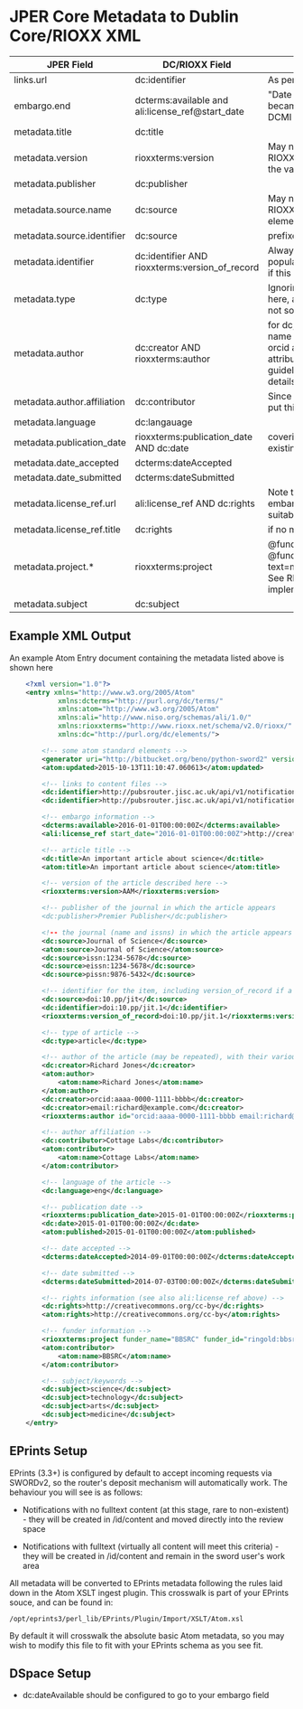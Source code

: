 # JPER Core Metadata to Dublin Core/RIOXX XML

| JPER Field | DC/RIOXX Field | Notes |
| ---------- | -------------- | ----- |
| links.url | dc:identifier | As per the recommended use by RIOXX |
| embargo.end | dcterms:available and ali:license_ref@start_date | "Date (often a range) that the resource became or will become available." from DCMI terms |
| metadata.title | dc:title | |
| metadata.version | rioxxterms:version | May not conform to required use by RIOXX because of unknown nature of the values supplied by publishers |
| metadata.publisher | dc:publisher | |
| metadata.source.name | dc:source | May not conform to required use by RIOXX because multiple dc:source elements may be present |
| metadata.source.identifier | dc:source | prefixed with appropriate namespace |
| metadata.identifier | dc:identifier AND rioxxterms:version_of_record | Always populate dc:identifier, and populate rioxxterms:version_of_record if this is a DOI (as a URL) |
| metadata.type | dc:type | Ignoring the RIOXX recommendation here, as the DC field is present, and is not so restrictive |
| metadata.author | dc:creator AND rioxxterms:author | for dc, use separate fields for creator name and any identifiers; for rioxx use orcid as id (as URL), and add other attributes as required.  See RIOXX guidelines during implenmentation for details. |
| metadata.author.affiliation | dc:contributor | Since there's nowhere else obvious to put this useful bit of information |
| metadata.language | dc:langauage | |
| metadata.publication_date | rioxxterms:publication_date AND dc:date | covering RIOXX and the more likely existing defaults in repositories |
| metadata.date_accepted | dcterms:dateAccepted | |
| metadata.date_submitted | dcterms:dateSubmitted | |
| metadata.license_ref.url | ali:license_ref AND dc:rights | Note that the @start_date should be embargo.end, but may also be any other suitable date from the metadata |
| metadata.license_ref.title | dc:rights | if no metadata.license_ref.url is present |
| metadata.project.* | rioxxterms:project | @funder_name=metadata.project.name, @funder_id=metadata.project.identifier, text=metadata.project.grant_number.  See RIOXX documentation for details in implementation |
| metadata.subject | dc:subject | |

## Example XML Output

An example Atom Entry document containing the metadata listed above is shown here

```xml
    <?xml version="1.0"?>
    <entry xmlns="http://www.w3.org/2005/Atom"
            xmlns:dcterms="http://purl.org/dc/terms/"
            xmlns:atom="http://www.w3.org/2005/Atom"
            xmlns:ali="http://www.niso.org/schemas/ali/1.0/"
            xmlns:rioxxterms="http://www.rioxx.net/schema/v2.0/rioxx/"
            xmlns:dc="http://purl.org/dc/elements/">

        <!-- some atom standard elements -->
        <generator uri="http://bitbucket.org/beno/python-sword2" version="0.1"/>
        <atom:updated>2015-10-13T11:10:47.060613</atom:updated>

        <!-- links to content files -->
        <dc:identifier>http://pubsrouter.jisc.ac.uk/api/v1/notification/1234567890/content</dc:identifier>
        <dc:identifier>http://pubsrouter.jisc.ac.uk/api/v1/notification/1234567890/content/SimpleZip</dc:identifier>

        <!-- embargo information -->
        <dcterms:available>2016-01-01T00:00:00Z</dcterms:available>
        <ali:license_ref start_date="2016-01-01T00:00:00Z">http://creativecommons.org/cc-by</ali:license_ref>

        <!-- article title -->
        <dc:title>An important article about science</dc:title>
        <atom:title>An important article about science</atom:title>

        <!-- version of the article described here -->
        <rioxxterms:version>AAM</rioxxterms:version>

        <!-- publisher of the journal in which the article appears
        <dc:publisher>Premier Publisher</dc:publisher>

        <!-- the journal (name and issns) in which the article appears -->
        <dc:source>Journal of Science</dc:source>
        <atom:source>Journal of Science</atom:source>
        <dc:source>issn:1234-5678</dc:source>
        <dc:source>eissn:1234-5678</dc:source>
        <dc:source>pissn:9876-5432</dc:source>

        <!-- identifier for the item, including version_of_record if a DOI -->
        <dc:source>doi:10.pp/jit</dc:source>
        <dc:identifier>doi:10.pp/jit.1</dc:identifier>
        <rioxxterms:version_of_record>doi:10.pp/jit.1</rioxxterms:version_of_record>

        <!-- type of article -->
        <dc:type>article</dc:type>

        <!-- author of the article (may be repeated), with their various properties -->
        <dc:creator>Richard Jones</dc:creator>
        <atom:author>
            <atom:name>Richard Jones</atom:name>
        </atom:author>
        <dc:creator>orcid:aaaa-0000-1111-bbbb</dc:creator>
        <dc:creator>email:richard@example.com</dc:creator>
        <rioxxterms:author id="orcid:aaaa-0000-1111-bbbb email:richard@example.com">Richard Jones</rioxxterms:author>

        <!-- author affiliation -->
        <dc:contributor>Cottage Labs</dc:contributor>
        <atom:contributor>
            <atom:name>Cottage Labs</atom:name>
        </atom:contributor>

        <!-- language of the article -->
        <dc:language>eng</dc:language>

        <!-- publication date -->
        <rioxxterms:publication_date>2015-01-01T00:00:00Z</rioxxterms:publication_date>
        <dc:date>2015-01-01T00:00:00Z</dc:date>
        <atom:published>2015-01-01T00:00:00Z</atom:published>

        <!-- date accepted -->
        <dcterms:dateAccepted>2014-09-01T00:00:00Z</dcterms:dateAccepted>

        <!-- date submitted -->
        <dcterms:dateSubmitted>2014-07-03T00:00:00Z</dcterms:dateSubmitted>

        <!-- rights information (see also ali:license_ref above) -->
        <dc:rights>http://creativecommons.org/cc-by</dc:rights>
        <atom:rights>http://creativecommons.org/cc-by</atom:rights>

        <!-- funder information -->
        <rioxxterms:project funder_name="BBSRC" funder_id="ringold:bbsrcid">BB/34/juwef</rioxxterms:project>
        <atom:contributor>
            <atom:name>BBSRC</atom:name>
        </atom:contributor>

        <!-- subject/keywords -->
        <dc:subject>science</dc:subject>
        <dc:subject>technology</dc:subject>
        <dc:subject>arts</dc:subject>
        <dc:subject>medicine</dc:subject>
    </entry>
```

## EPrints Setup

EPrints (3.3+) is configured by default to accept incoming requests via SWORDv2, so the router's deposit mechanism
will automatically work.  The behaviour you will see is as follows:

* Notifications with no fulltext content (at this stage, rare to non-existent) - they will be created in /id/content and moved directly into the review space

* Notifications with fulltext (virtually all content will meet this criteria) - they will be created in /id/content and remain in the sword user's work area

All metadata will be converted to EPrints metadata following the rules laid down in the Atom XSLT ingest plugin.  This crosswalk is part of your EPrints souce, and can be found in:

    /opt/eprints3/perl_lib/EPrints/Plugin/Import/XSLT/Atom.xsl

By default it will crosswalk the absolute basic Atom metadata, so you may wish to modify this file to fit with your EPrints schema as you see fit.

## DSpace Setup

* dc:dateAvailable should be configured to go to your embargo field
